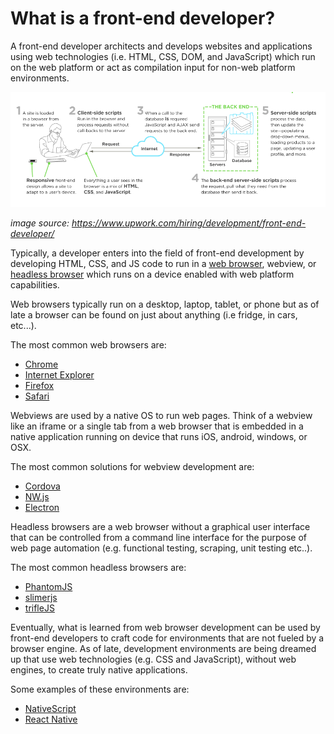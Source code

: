 # What is a front-end developer?

A front-end developer architects and develops websites and applications using web technologies (i.e. HTML, CSS, DOM, and JavaScript) which run on the web platform or act as compilation input for non-web platform environments.

![](images/what-is-front-end-dev.png "https://www.upwork.com/hiring/development/front-end-developer/")

<cite>image source: <a href="https://www.upwork.com/hiring/development/front-end-developer/">https://www.upwork.com/hiring/development/front-end-developer/</a></cite>

Typically, a developer enters into the field of front-end development by developing HTML, CSS, and JS code to run in a [web browser](https://en.wikipedia.org/wiki/Web_browser), webview, or [headless browser](https://en.wikipedia.org/wiki/Headless_browser) which runs on a device enabled with web platform capabilities.

Web browsers typically run on a desktop, laptop, tablet, or phone but as of late a browser can be found on just about anything (i.e fridge, in cars, etc...). 

The most common web browsers are: 

* [Chrome](http://www.google.com/chrome/)
* [Internet Explorer](http://dev.modern.ie/)
* [Firefox](https://www.mozilla.org/firefox/) 
* [Safari](http://www.apple.com/safari/)

Webviews are used by a native OS to run web pages. Think of a webview like an iframe or a single tab from a web browser that is embedded in a native application running on device that runs iOS, android, windows, or OSX.

The most common solutions for webview development are:

* [Cordova](https://cordova.apache.org/)
* [NW.js](https://github.com/nwjs/nw.js)
* [Electron](http://electron.atom.io/)

Headless browsers are a web browser without a graphical user interface that can be controlled from a command line interface for the purpose of web page automation (e.g. functional testing, scraping, unit testing etc..).

The most common headless browsers are:

* [PhantomJS](http://phantomjs.org/)
* [slimerjs](http://slimerjs.org/)
* [trifleJS](http://triflejs.org/)

Eventually, what is learned from web browser development can be used by front-end developers to craft code for environments that are not fueled by a browser engine. As of late, development environments are being dreamed up that use web technologies (e.g. CSS and JavaScript), without web engines, to create truly native applications.

Some examples of these environments are: 

* [NativeScript](https://www.nativescript.org/)
* [React Native](https://facebook.github.io/react-native/)



